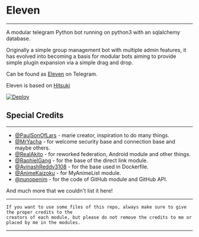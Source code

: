 # Eleven
----------

A modular telegram Python bot running on python3 with an sqlalchemy database.

Originally a simple group management bot with multiple admin features, it has evolved into becoming a basis for modular bots aiming to provide simple plugin expansion via a simple drag and drop.

Can be found as [Eleven](https://t.me/MissElevenBot) on Telegram.

Eleven is based on [Hitsuki](https://github.com/HitaloSama/Hitsuki)

[![Deploy](https://www.herokucdn.com/deploy/button.svg)](https://heroku.com/deploy?template=https://github.com/satanicsoul/MissEleven.git)

## Special Credits
----------

* [@PaulSonOfLars](https://github.com/PaulSonOfLars) - marie creator, inspiration to do many things.
* [@MrYacha](https://github.com/MrYacha) - for welcome security base and connection base and maybe others.
* [@RealAkito](https://github.com/RealAkito) - for reworked federation, Android module and other things.
* [@RaphielGang](https://github.com/RaphielGang) - for the base of the direct link module.
* [@AvinashReddy3108](https://github.com/AvinashReddy3108) - for the base used in Dockerfile.
* [@AnimeKaizoku](https://github.com/AnimeKaizoku) - for MyAnimeList module.
* [@nunopenim](https://github.com/nunopenim) - for the code of GitHub module and GitHub API.

And much more that we couldn't list it here!

----------
```
If you want to use some files of this repo, always make sure to give the proper credits to the 
creators of each module, but please do not remove the credits to me or placed by me in the modules.
```
----------
